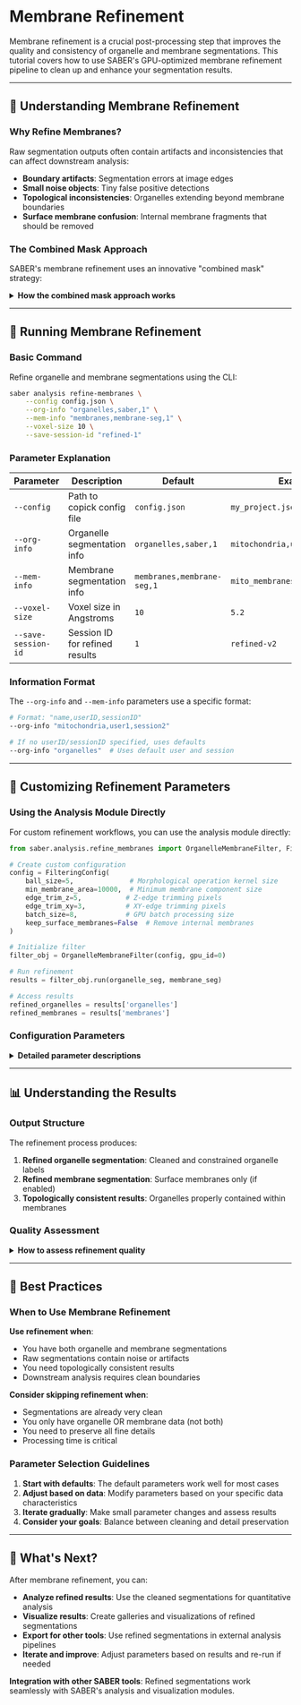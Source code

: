 # Membrane Refinement

Membrane refinement is a crucial post-processing step that improves the quality and consistency of organelle and membrane segmentations. This tutorial covers how to use SABER's GPU-optimized membrane refinement pipeline to clean up and enhance your segmentation results.

---

## 🔬 Understanding Membrane Refinement

### Why Refine Membranes?

Raw segmentation outputs often contain artifacts and inconsistencies that can affect downstream analysis:

- **Boundary artifacts**: Segmentation errors at image edges
- **Small noise objects**: Tiny false positive detections
- **Topological inconsistencies**: Organelles extending beyond membrane boundaries
- **Surface membrane confusion**: Internal membrane fragments that should be removed

### The Combined Mask Approach

SABER's membrane refinement uses an innovative "combined mask" strategy:

<details markdown="1">
<summary><strong>How the combined mask approach works</strong></summary>

1. **Membrane subtraction**: Membrane pixels are subtracted from organelle pixels
2. **Interior creation**: This creates a clean interior mask for each organelle
3. **Morphological cleaning**: Opening operations remove small artifacts
4. **Constraint application**: The cleaned interior constrains both organelle and membrane
5. **Topological consistency**: Ensures organelles stay within membrane boundaries

This approach ensures that:
- Organelles are properly contained within their membranes
- Membranes are refined to match their corresponding organelles
- Both segmentations maintain topological consistency
- Small artifacts and noise are effectively removed

</details>

---

## 🚀 Running Membrane Refinement

### Basic Command

Refine organelle and membrane segmentations using the CLI:

```bash
saber analysis refine-membranes \
    --config config.json \
    --org-info "organelles,saber,1" \
    --mem-info "membranes,membrane-seg,1" \
    --voxel-size 10 \
    --save-session-id "refined-1"
```

### Parameter Explanation

| Parameter | Description | Default | Example |
|-----------|-------------|---------|---------|
| `--config` | Path to copick config file | `config.json` | `my_project.json` |
| `--org-info` | Organelle segmentation info | `organelles,saber,1` | `mitochondria,user1,session2` |
| `--mem-info` | Membrane segmentation info | `membranes,membrane-seg,1` | `mito_membranes,user1,session2` |
| `--voxel-size` | Voxel size in Angstroms | `10` | `5.2` |
| `--save-session-id` | Session ID for refined results | `1` | `refined-v2` |

### Information Format

The `--org-info` and `--mem-info` parameters use a specific format:

```bash
# Format: "name,userID,sessionID"
--org-info "mitochondria,user1,session2"

# If no userID/sessionID specified, uses defaults
--org-info "organelles"  # Uses default user and session
```

---

## 🔧 Customizing Refinement Parameters

### Using the Analysis Module Directly

For custom refinement workflows, you can use the analysis module directly:

```python
from saber.analysis.refine_membranes import OrganelleMembraneFilter, FilteringConfig

# Create custom configuration
config = FilteringConfig(
    ball_size=5,              # Morphological operation kernel size
    min_membrane_area=10000,  # Minimum membrane component size
    edge_trim_z=5,           # Z-edge trimming pixels
    edge_trim_xy=3,          # XY-edge trimming pixels
    batch_size=8,            # GPU batch processing size
    keep_surface_membranes=False  # Remove internal membranes
)

# Initialize filter
filter_obj = OrganelleMembraneFilter(config, gpu_id=0)

# Run refinement
results = filter_obj.run(organelle_seg, membrane_seg)

# Access results
refined_organelles = results['organelles']
refined_membranes = results['membranes']
```

### Configuration Parameters

<details markdown="1">
<summary><strong>Detailed parameter descriptions</strong></summary>

| Parameter | Type | Default | Description |
|-----------|------|---------|-------------|
| `ball_size` | int | 3 | Radius of morphological operation kernel |
| `min_membrane_area` | int | 10000 | Minimum area for membrane components |
| `edge_trim_z` | int | 5 | Pixels to trim from Z edges |
| `edge_trim_xy` | int | 3 | Pixels to trim from XY edges |
| `min_roi_relative_size` | float | 0.15 | Minimum ROI size relative to organelle |
| `batch_size` | int | 8 | GPU batch processing size |
| `keep_surface_membranes` | bool | False | Keep only surface membranes |

**Parameter tuning guidelines**:

- **`ball_size`**: Larger values create smoother boundaries but may remove fine details
- **`min_membrane_area`**: Adjust based on your expected membrane component sizes
- **`edge_trim_*`**: Increase if you have boundary artifacts
- **`keep_surface_membranes`**: Enable to remove internal membrane fragments

</details>

---

## 📊 Understanding the Results

### Output Structure

The refinement process produces:

1. **Refined organelle segmentation**: Cleaned and constrained organelle labels
2. **Refined membrane segmentation**: Surface membranes only (if enabled)
3. **Topologically consistent results**: Organelles properly contained within membranes

### Quality Assessment

<details markdown="1">
<summary><strong>How to assess refinement quality</strong></summary>

**Good refinement signs**:

- Clean, well-defined organelle boundaries
- Membranes properly surrounding organelles
- Removal of small noise objects
- Consistent topology between organelles and membranes
- No boundary artifacts

**Potential issues to watch for**:

- Over-aggressive cleaning removing valid structures
- Incomplete membrane coverage around organelles
- Loss of fine structural details
- Inconsistent results across different regions

**Troubleshooting**:

- **Too much cleaning**: Reduce `ball_size` or `min_membrane_area`
- **Not enough cleaning**: Increase parameters or enable `keep_surface_membranes`
- **Boundary artifacts**: Increase `edge_trim_*` parameters
- **GPU memory issues**: Reduce `batch_size`

</details>

---

## 🎯 Best Practices

### When to Use Membrane Refinement

**Use refinement when**:
- You have both organelle and membrane segmentations
- Raw segmentations contain noise or artifacts
- You need topologically consistent results
- Downstream analysis requires clean boundaries

**Consider skipping refinement when**:
- Segmentations are already very clean
- You only have organelle OR membrane data (not both)
- You need to preserve all fine details
- Processing time is critical

### Parameter Selection Guidelines

1. **Start with defaults**: The default parameters work well for most cases
2. **Adjust based on data**: Modify parameters based on your specific data characteristics
3. **Iterate gradually**: Make small parameter changes and assess results
4. **Consider your goals**: Balance between cleaning and detail preservation

---

## 🚀 What's Next?

After membrane refinement, you can:

- **Analyze refined results**: Use the cleaned segmentations for quantitative analysis
- **Visualize results**: Create galleries and visualizations of refined segmentations
- **Export for other tools**: Use refined segmentations in external analysis pipelines
- **Iterate and improve**: Adjust parameters based on results and re-run if needed

**Integration with other SABER tools**: Refined segmentations work seamlessly with SABER's analysis and visualization modules.


